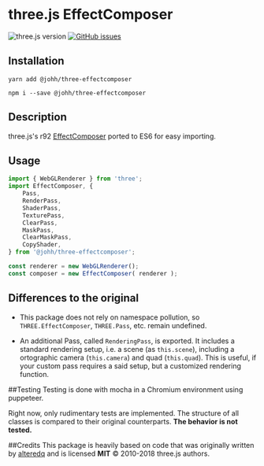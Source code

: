 # three.js EffectComposer
![three.js version](https://img.shields.io/badge/three.js-v0.92.0-green.svg?style=flat-square)
[![GitHub issues](https://img.shields.io/github/issues/j0hh/three-effectcomposer.svg?style=flat-square)](https://github.com/j0hh/three-effectcomposer/issues)

## Installation
```
yarn add @johh/three-effectcomposer
```
```
npm i --save @johh/three-effectcomposer
```

## Description
three.js's r92 [EffectComposer](https://github.com/mrdoob/three.js/blob/dev/examples/js/postprocessing/EffectComposer.js) ported to ES6 for easy importing.

## Usage
```javascript
import { WebGLRenderer } from 'three';
import EffectComposer, {
	Pass,
	RenderPass,
	ShaderPass,
	TexturePass,
	ClearPass,
	MaskPass,
	ClearMaskPass,
	CopyShader,
} from '@johh/three-effectcomposer';

const renderer = new WebGLRenderer();
const composer = new EffectComposer( renderer );
```

## Differences to the original
- This package does not rely on namespace pollution, so `THREE.EffectComposer`, `THREE.Pass`, etc. remain undefined.

- An additional Pass, called `RenderingPass`, is exported. It includes a standard rendering setup, i.e. a scene (as `this.scene`), including a ortographic camera (`this.camera`) and quad (`this.quad`). This is useful, if your custom pass requires a said setup, but a customized rendering function.

##Testing
Testing is done with mocha in a Chromium environment using puppeteer.

Right now, only rudimentary tests are implemented. The structure of all classes is compared to their original counterparts. **The behavior is not tested.**

##Credits
This package is heavily based on code that was originally written by [alteredq](https://github.com/alteredq) and is licensed **MIT** © 2010-2018 three.js authors.